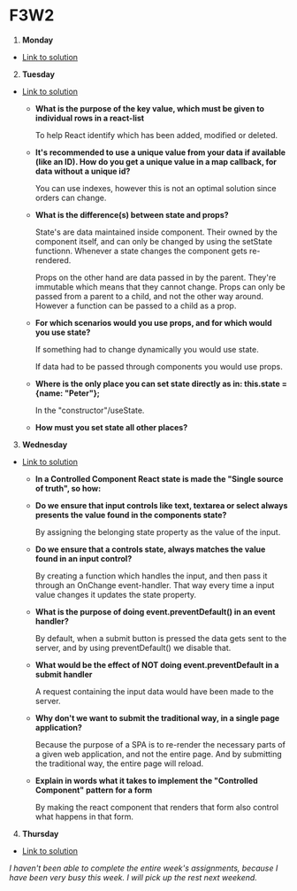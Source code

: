 # F3W2

1. **Monday**
  - [Link to solution](https://github.com/Obaydahm/F3W2/tree/master/mon-wed/src/01monday)
    
2. **Tuesday**
  - [Link to solution](https://github.com/Obaydahm/F3W2/tree/master/mon-wed/src/02tuesday)
    
    - **What is the purpose of the key value, which must be given to individual rows in a react-list**
    
      To help React identify which has been added, modified or deleted.
    - **It's recommended to use a unique value from your data if available (like an ID). How do you get a unique value in a map callback, for data without a unique id?**
    
      You can use indexes, however this is not an optimal solution since orders can change.
    - **What is the difference(s) between state and props?**

      State's are data maintained inside component. Their owned by the component itself, and can only be changed by using the setState functionn.
      Whenever a state changes the component gets re-rendered.
      
      Props on the other hand are data passed in by the parent. They're immutable which means that they cannot change. Props can only be passed from a parent to a child, and not the other way around. However a function can be passed to a child as a prop.
    - **For which scenarios would you use props, and for which would you use state?**
    
      If something had to change dynamically you would use state.
      
      If data had to be passed through components you would use props.
    - **Where is the only place you can set state directly as in:  this.state = {name: "Peter"};**
      
      In the "constructor"/useState.
    - **How must you set state all other places?**

    
3. **Wednesday**
  - [Link to solution](https://github.com/Obaydahm/F3W2/tree/master/mon-wed/src/03wednesday)
  
    - **In a Controlled Component React state is made the "Single source of truth", so how:**
    - **Do we ensure that input controls like text, textarea or select always presents the value found in the components state?**
      
      By assigning the belonging state property as the value of the input.
    - **Do we ensure that a controls state, always matches the value found in an input control?**
    
      By creating a function which handles the input, and then pass it through an OnChange event-handler. That way every time a input value changes it updates the state property.
    - **What is the purpose of doing event.preventDefault() in an event handler?**
    
      By default, when a submit button is pressed the data gets sent to the server,
            and by using preventDefault() we disable that.
    - **What would be the effect of NOT doing event.preventDefault in a submit handler**
    
      A request containing the input data would have been made to the server.
    - **Why don't we want to submit the traditional way, in a single page application?**
    
      Because the purpose of a SPA is to re-render the necessary parts of a given web application, and not the entire page. And by submitting the traditional way, the entire page will reload.
    - **Explain in words what it takes to implement the "Controlled Component" pattern for a form**
      
      By making the react component that renders that form also control what happens in that form.


  
    
4. **Thursday**
  - [Link to solution](https://github.com/Obaydahm/F3W2/tree/master/04thursday)
  
*I haven't been able to complete the entire week's assignments, because I have been very busy this week. I will pick up the rest next weekend.*

